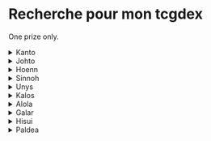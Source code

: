 # Recherche pour mon tcgdex

One prize only.

<details>
  <summary>Kanto</summary>

  * Dracaufeu
  * Mewtwo armure
  * Mew antique
</details>

<details>
  <summary>Johto</summary>

  * Meganium 
  * Macronium   
  * Toudoudou  
  * Joligleur    
  * Axoloto 
  * Zarbi (sauf w)
  * Corayon     
  * Debugan    
  * Raikou  
  * Lugia
</details>

<details>
  <summary>Hoenn</summary>

  * Jungko
  * Charmillon
  * Blindalisse
  * Ninjask
  * Munja
  * Azurill
  * Armaldo
  * Okéoké
  * Dratak
  * Rayquaza
  * Deoxis (formes Attaque, defense & vitesse)
  * Morpheo (formes eau, feu)
</details>

<details>
  <summary>Sinnoh</summary>

  * Pingoleon
  * Charkos
  * Dinoclier
  * Bastiodon
  * Cheniselle (rose & jaune)
  * Ceriflor
  * Ptiravi
  * Rapion
  * Drascor
  * Mamochon
  * Galame
  * Crefadet
  * Crefodet
  * Dialgo (forme originelle)
  * Palkia (forme originelle)
  * Giratina (les 2 formes)
  * Arceus
  * Motisma (formes glace)
</details>

<details>
  <summary>Unys</summary>

  * Majaspic
  * Grotichon
  * Roitiflam
  * Miradar
  * Ponchien
  * Mastouffe
  * Nodulithe
  * Geolithe
  * Bargantua (bleu)
  * Darumacho (forme totenmik)
  * Carapagos
  * Lakmecygne
  * Vivaldain (été)
  * Haydaim (hiver & été)
  * Gaulet
  * Viskuse (les 2 formes)
  * Moyade (les 2 formes)
  * Melancolux
  * Limonde
  * Trioxhydre
  * Terrakium
  * Boreas (totemique)
  * Fulguris (totemique)
  * Demeteros (totemique)
  * Kyurem (white & black)
  * Meloetta (les 2 formes)
</details>

<details>
  <summary>Kalos</summary>

  * Boguérisse
  * Blindépique
  * Amphinobi
  * Nemelios (femelle)
  * Kravarech
  * Ptyranidur
  * Rexilius
  * Amagara
  * Dragmara
  * Zygarde (forme 100%)
  * Hoopa (forme petit)
</details>

<details>
  <summary>Alola</summary>

  * Felinferno
  * Otaquin
  * Otarlette
  * Oratoria
  * Picassaut
  * Piclairon
  * Bazoucan
  * Plumeline (bleu)
  * Lougaroc (nuit et crepuscule)
  * Froussardine (forme banc)
  * Predasterie
  * Tarenbulle
  * Guerilande
  * Type:0
  * Silvalié
  * Meteno (toutes les formes sauf le rose)
  * Bebecaille
  * Ekaiser
  * Tokoriko
  * Tokopillon
  * Tokopisco
  * Solgaleo
  * Lunala
  * Zeroid
  * Mouscoto
  * Cancrelove
  * Cablifere
  * Bamboiselle
  * Katagami
  * Angloutiran
  * Necrozma (toutes les formes)
  * Marshado
  * Vemini
  * Mandrillon
  * Ama*ama
  * Pierroteknik
  * Melmetal
  * Raichu
  * Goupix
  * Feunard
  * Miasous
  * Persian
  * Noadkoko
</details>

<details>
  <summary>Galar</summary>

  * Ixon
  * M. Glaquette
  * Tutékri
  * Bekaglacon (forme tete ronde)
  * Galvagon
  * Galvagla
  * Hydragon
  * Hydragla
  * Wushours
  * Shifours (les 2 formes)
  * Regieleki
  * Spectreval
  * Sylveroi (les 3 formes)
  * Smoggogo
  * Galopa
  * Flagadoss
  * Roigada
  * Darumacho (totemique)
  * Tutafeh
</details>

<details>
  <summary>Hisui</summary>

  * Cerbylin
  * Hachecateur
  * Ursaking
  * Paragruel (femelle)
  * Farfurex
  * Amovenus (forme tortue)
  * Typhlosion
  * Clamiral
  * Zoroark
  * Muplodocus
  * Seracrawl
  * Archeduc
</details>

<details>
  <summary>Paldea</summary>

  * Tapatoes (toutes sauf le vert)
  * Terapagos (forme petit)
</details>
